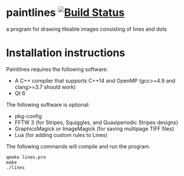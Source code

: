 paintlines [![Build Status](https://travis-ci.org/dgulotta/paintlines.svg?branch=master)](https://travis-ci.org/dgulotta/paintlines)
==========

a program for drawing tileable images consisting of lines and dots

Installation instructions
=========================
Paintlines requires the following software:
* A C++ compiler that supports C++14 and OpenMP (gcc>=4.9 and clang>=3.7 should work)
* Qt 6

The following software is optional:
* pkg-config
* FFTW 3 (for Stripes, Squiggles, and Quasiperiodic Stripes designs)
* GraphicsMagick or ImageMagick (for saving multipage TIFF files)
* Lua (for adding custom rules to Lines)

The following commands will compile and run the program.
```
qmake lines.pro
make
./lines
```
